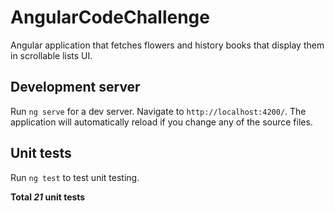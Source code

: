 # AngularCodeChallenge
Angular application that fetches flowers and history books that display them in scrollable lists UI.

## Development server

Run `ng serve` for a dev server. Navigate to `http://localhost:4200/`. The application will automatically reload if you change any of the source files.

## Unit tests
Run `ng test` to test unit testing.

<b>Total <i>21</i> unit tests

